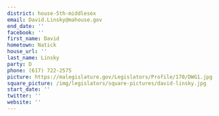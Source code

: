 ```yaml
---
district: house-5th-middlesex
email: David.Linsky@mahouse.gov
end_date: ''
facebook: ''
first_name: David
hometown: Natick
house_url: ''
last_name: Linsky
party: D
phone: (617) 722-2575
picture: https://malegislature.gov/Legislators/Profile/170/DWG1.jpg
square_picture: /img/legislators/square-pictures/david-linsky.jpg
start_date: ''
twitter: ''
website: ''
---
```

